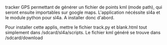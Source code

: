 tracker GPS permettant de générer un fichier de points kml (mode path), qui
seront ensuite importables sur google maps.
L'application nécéssite sl4a et le module python  pour sl4a. A installer
donc d'abord.

Pour installer cette applis, mettre le fichier track.py et blank.html tout simplement dans /sdcard/sl4a/scripts.
Le fichier kml généré se trouve dans /sdcard/download



